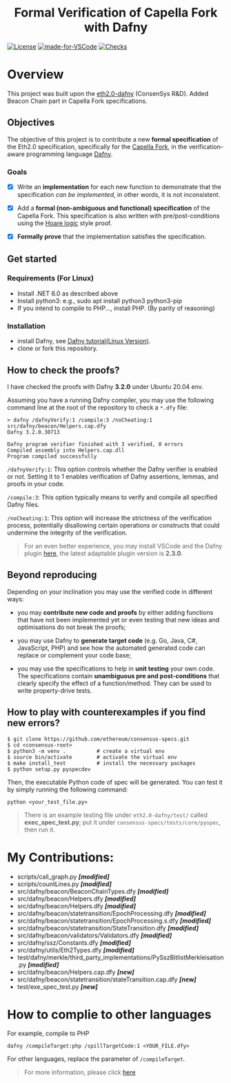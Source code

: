 <h1 align="center">Formal Verification of Capella Fork with Dafny</h1>

[![License](https://img.shields.io/badge/License-Apache%202.0-blue.svg)](https://opensource.org/licenses/Apache-2.0) 
[![made-for-VSCode](https://img.shields.io/badge/Made%20for-VSCode-1f425f.svg)](https://code.visualstudio.com/)
[![Checks](https://img.shields.io/badge/DafnyVerify-Verified-darkgreen.svg)](https://shields.io/) 
  

# Overview 

This project was built upon the [eth2.0-dafny](https://github.com/ConsenSys/eth2.0-dafny) (ConsenSys R&D). Added Beacon Chain part in Capella Fork specifications.

## Objectives

The objective of this project is to contribute a new **formal specification** of the Eth2.0 specification, specifically for the [Capella Fork](https://github.com/ethereum/consensus-specs/blob/dev/specs/capella/beacon-chain.md), in the verification-aware programming language [Dafny](https://github.com/dafny-lang/dafny/wiki).

### Goals

- [x] Write an **implementation** for each new function to demonstrate that the specification _can be implemented_, in other words, it is not inconsistent.

- [x] Add a **formal (non-ambiguous and functional) specification** of the Capella Fork.
This specification is also written with pre/post-conditions using the [Hoare logic](https://en.wikipedia.org/wiki/Hoare_logic) style proof.

- [x] **Formally prove** that the implementation satisfies the specification.


## Get started
### Requirements (For Linux)
- Install .NET 6.0 as described above
- Install python3: e.g., sudo apt install python3 python3-pip
- If you intend to compile to PHP..., install PHP. (By parity of reasoning)

### Installation
- install Dafny, see [Dafny tutorial(Linux Version)](https://github.com/dafny-lang/dafny/wiki/INSTALL#linux-source).
- clone or fork this repository.


## How to check the proofs?

I have checked the proofs with Dafny **3.2.0** under Ubuntu 20.04 env.

Assuming you have a running Dafny compiler, you may use the following command line at the root of the repository to check a `*.dfy` file:
```
> dafny /dafnyVerify:1 /compile:3 /noCheating:1 src/dafny/beacon/Helpers.cap.dfy
Dafny 3.2.0.30713

Dafny program verifier finished with 3 verified, 0 errors
Compiled assembly into Helpers.cap.dll
Program compiled successfully
```

`/dafnyVerify:1`: This option controls whether the Dafny verifier is enabled or not. Setting it to 1 enables verification of Dafny assertions, lemmas, and proofs in your code. 

`/compile:3`: This option typically means to verify and compile all specified Dafny files.

`/noCheating:1`: This option will increase the strictness of the verification process, potentially disallowing certain operations or constructs that could undermine the integrity of the verification. 


> For an even  better experience, you may install VSCode and the Dafny plugin [here](https://marketplace.visualstudio.com/items?itemName=dafny-lang.ide-vscode), the latest adaptable plugin version is **2.3.0**.

## Beyond reproducing

Depending on your inclination you may use the verified code in different ways:

* you may **contribute new code and proofs** by either adding functions that have not been implemented yet or even testing that new ideas and optimisations do not break the proofs;

* you may use Dafny to **generate target code** (e.g. Go, Java, C#, JavaScript, PHP) and see how the automated generated code can replace or complement your code base;

* you may use the specifications to help in **unit testing** your own code. The specifications contain **unambiguous pre and post-conditions** that clearly specify the effect of a function/method.  They can be used to write property-drive tests.


## How to play with counterexamples if you find new errors?

```
$ git clone https://github.com/ethereum/consensus-specs.git
$ cd <consensus-root>
$ python3 -m venv .          # create a virtual env
$ source bin/activate        # activate the virtual env
$ make install_test          # install the necessary packages
$ python setup.py pyspecdev
```
Then, the executable Python code of spec will be generated. You can test it by simply running the following command:

` python <your_test_file.py> `

> There is an example testing file under `eth2.0-dafny/test/` called **exec_spec_test.py**; put it under `consensus-specs/tests/core/pyspec`, then run it.

# My Contributions:
- scripts/call_graph.py **_[modified]_**
- scripts/countLines.py **_[modified]_**
- src/dafny/beacon/BeaconChainTypes.dfy **_[modified]_**
- src/dafny/beacon/Helpers.dfy **_[modified]_**
- src/dafny/beacon/Helpers.dfy **_[modified]_**
- src/dafny/beacon/statetransition/EpochProcessing.dfy **_[modified]_**
- src/dafny/beacon/statetransition/EpochProcessing.s.dfy **_[modified]_**
- src/dafny/beacon/statetransition/StateTransition.dfy **_[modified]_**
- src/dafny/beacon/validators/Validators.dfy **_[modified]_**
- src/dafny/ssz/Constants.dfy **_[modified]_**
- src/dafny/utils/Eth2Types.dfy **_[modified]_**
- test/dafny/merkle/third_party_implementations/PySszBitlistMerkleisation.py **_[modified]_**
- src/dafny/beacon/Helpers.cap.dfy **_[new]_**
- src/dafny/beacon/statetransition/stateTransition.cap.dfy **_[new]_**
- test/exe_spec_test.py **_[new]_**

# How to complie to other languages
For example, compile to PHP

`dafny /compileTarget:php /spillTargetCode:1 <YOUR_FILE.dfy>`

For other languages, replace the parameter of `/compileTarget`.
> For more information, please click [here](https://dafny.org/latest/toc)





